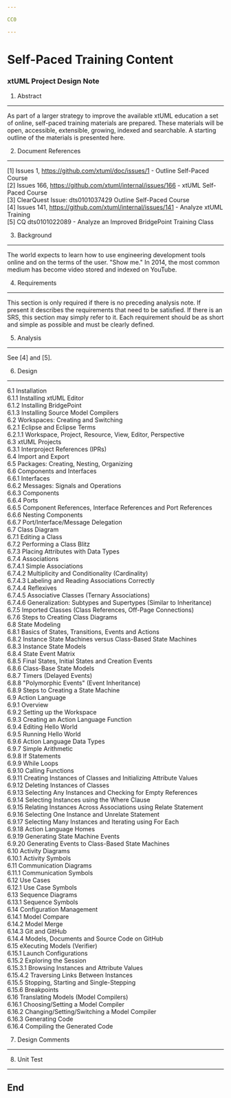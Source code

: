 ```yaml
---

CC0

---
```


# Self-Paced Training Content
### xtUML Project Design Note


1. Abstract
-----------
As part of a larger strategy to improve the available xtUML education a
set of online, self-paced training materials are prepared.  These materials
will be open, accessible, extensible, growing, indexed and searchable.
A starting outline of the materials is presented here.

2. Document References
----------------------
[1] Issues 1, https://github.com/xtuml/doc/issues/1 -
    Outline Self-Paced Course  
[2] Issues 166, https://github.com/xtuml/internal/issues/166 -
    xtUML Self-Paced Course  
[3] ClearQuest Issue:  dts0101037429
    Outline Self-Paced Course  
[4] Issues 141, https://github.com/xtuml/internal/issues/141 -
    Analyze xtUML Training  
[5] CQ dts0101022089 - Analyze an Improved BridgePoint Training Class  


3. Background
-------------
The world expects to learn how to use engineering development tools online
and on the terms of the user.  "Show me."  In 2014, the most common medium
has become video stored and indexed on YouTube.

4. Requirements
---------------
This section is only required if there is no preceding analysis note. 
If present it describes the requirements that need to be satisfied.  If there 
is an SRS, this section may simply refer to it.  Each requirement should be as 
short and simple as possible and must be clearly defined.

5. Analysis
-----------
See [4] and [5].

6. Design
---------
6.1       Installation  
6.1.1     Installing xtUML Editor  
6.1.2     Installing BridgePoint  
6.1.3     Installing Source Model Compilers  
6.2       Workspaces:  Creating and Switching  
6.2.1     Eclipse and Eclipse Terms  
6.2.1.1   Workspace, Project, Resource, View, Editor, Perspective  
6.3       xtUML Projects  
6.3.1     Interproject References (IPRs)  
6.4       Import and Export  
6.5       Packages:  Creating, Nesting, Organizing  
6.6       Components and Interfaces  
6.6.1     Interfaces  
6.6.2     Messages:  Signals and Operations  
6.6.3     Components  
6.6.4     Ports  
6.6.5     Component References, Interface References and Port References  
6.6.6     Nesting Components  
6.6.7     Port/Interface/Message Delegation  
6.7       Class Diagram  
6.7.1     Editing a Class  
6.7.2     Performing a Class Blitz  
6.7.3     Placing Attributes with Data Types  
6.7.4     Associations  
6.7.4.1   Simple Associations  
6.7.4.2   Multiplicity and Conditionality (Cardinality)  
6.7.4.3   Labeling and Reading Associations Correctly  
6.7.4.4   Reflexives  
6.7.4.5   Associative Classes (Ternary Associations)  
6.7.4.6   Generalization:  Subtypes and Supertypes (Similar to Inheritance)  
6.7.5     Imported Classes (Class References, Off-Page Connections)  
6.7.6     Steps to Creating Class Diagrams  
6.8       State Modeling  
6.8.1     Basics of States, Transitions, Events and Actions  
6.8.2     Instance State Machines versus Class-Based State Machines  
6.8.3     Instance State Models  
6.8.4     State Event Matrix  
6.8.5     Final States, Initial States and Creation Events  
6.8.6     Class-Base State Models  
6.8.7     Timers (Delayed Events)  
6.8.8     "Polymorphic Events" (Event Inheritance)  
6.8.9     Steps to Creating a State Machine  
6.9       Action Language  
6.9.1     Overview  
6.9.2     Setting up the Workspace  
6.9.3     Creating an Action Language Function  
6.9.4     Editing Hello World  
6.9.5     Running Hello World  
6.9.6     Action Language Data Types  
6.9.7     Simple Arithmetic  
6.9.8     If Statements  
6.9.9     While Loops  
6.9.10    Calling Functions  
6.9.11    Creating Instances of Classes and Initializing Attribute Values  
6.9.12    Deleting Instances of Classes  
6.9.13    Selecting Any Instances and Checking for Empty References  
6.9.14    Selecting Instances using the Where Clause  
6.9.15    Relating Instances Across Associations using Relate Statement  
6.9.16    Selecting One Instance and Unrelate Statement  
6.9.17    Selecting Many Instances and Iterating using For Each  
6.9.18    Action Language Homes  
6.9.19    Generating State Machine Events  
6.9.20    Generating Events to Class-Based State Machines  
6.10      Activity Diagrams  
6.10.1    Activity Symbols  
6.11      Communication Diagrams  
6.11.1    Communication Symbols  
6.12      Use Cases  
6.12.1    Use Case Symbols  
6.13      Sequence Diagrams  
6.13.1    Sequence Symbols  
6.14      Configuration Management  
6.14.1    Model Compare  
6.14.2    Model Merge  
6.14.3    Git and GitHub  
6.14.4    Models, Documents and Source Code on GitHub  
6.15      eXecuting Models (Verifier)  
6.15.1    Launch Configurations  
6.15.2    Exploring the Session  
6.15.3.1  Browsing Instances and Attribute Values  
6.15.4.2  Traversing Links Between Instances  
6.15.5    Stopping, Starting and Single-Stepping  
6.15.6    Breakpoints  
6.16      Translating Models (Model Compilers)  
6.16.1    Choosing/Setting a Model Compiler  
6.16.2    Changing/Setting/Switching a Model Compiler  
6.16.3    Generating Code  
6.16.4    Compiling the Generated Code  

7. Design Comments
------------------

8. Unit Test
------------

End
---

